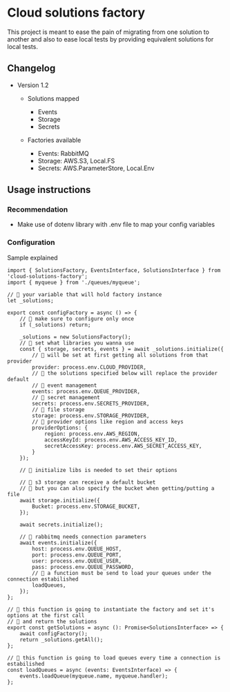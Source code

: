 # Cloud solutions factory

This project is meant to ease the pain of migrating from one solution to another and also to ease local tests by providing equivalent solutions for local tests.

## Changelog

* Version 1.2
    * Solutions mapped
        * Events
        * Storage
        * Secrets

    * Factories available
        * Events: RabbitMQ
        * Storage: AWS.S3, Local.FS
        * Secrets: AWS.ParameterStore, Local.Env

## Usage instructions

### Recommendation

* Make use of dotenv library with .env file to map your config variables

### Configuration

Sample explained

```
import { SolutionsFactory, EventsInterface, SolutionsInterface } from 'cloud-solutions-factory';
import { myqueue } from './queues/myqueue';

// 📐 your variable that will hold factory instance
let _solutions;

export const configFactory = async () => {
    // 📐 make sure to configure only once
    if (_solutions) return;

    _solutions = new SolutionsFactory();
    // 📐 set what libraries you wanna use
    const { storage, secrets, events } = await _solutions.initialize({
        // 📐 will be set at first getting all solutions from that provider
        provider: process.env.CLOUD_PROVIDER,
        // 📐 the solutions specified below will replace the provider default
        // 📐 event management
        events: process.env.QUEUE_PROVIDER,
        // 📐 secret management
        secrets: process.env.SECRETS_PROVIDER,
        // 📐 file storage
        storage: process.env.STORAGE_PROVIDER,
        // 📐 provider options like region and access keys
        providerOptions: {
            region: process.env.AWS_REGION,
            accessKeyId: process.env.AWS_ACCESS_KEY_ID,
            secretAccessKey: process.env.AWS_SECRET_ACCESS_KEY,
        }
    });

    // 📐 initialize libs is needed to set their options

    // 📐 s3 storage can receive a default bucket
    // 📐 but you can also specify the bucket when getting/putting a file
    await storage.initialize({
        Bucket: process.env.STORAGE_BUCKET,
    });

    await secrets.initialize();

    // 📐 rabbitmq needs connection parameters
    await events.initialize({
        host: process.env.QUEUE_HOST,
        port: process.env.QUEUE_PORT,
        user: process.env.QUEUE_USER,
        pass: process.env.QUEUE_PASSWORD,
        // 📐 a function must be send to load your queues under the connection estabilished
        loadQueues,
    });
};

// 📐 this function is going to instantiate the factory and set it's options at the first call
// 📐 and return the solutions
export const getSolutions = async (): Promise<SolutionsInterface> => {
    await configFactory();
    return _solutions.getAll();
};

// 📐 this function is going to load queues every time a connection is estabilished
const loadQueues = async (events: EventsInterface) => {
    events.loadQueue(myqueue.name, myqueue.handler);
};
```